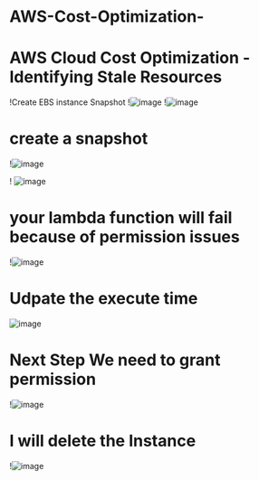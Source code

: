 # AWS-Cost-Optimization-
#  AWS Cloud Cost Optimization - Identifying Stale Resources
!Create  EBS instance Snapshot
!![image](https://github.com/rogerbarrow/AWS-Cost-Optimization-/assets/46138186/1f861d77-e6d5-4445-a700-50ed8e47eec1)
!![image](https://github.com/rogerbarrow/AWS-Cost-Optimization-/assets/46138186/f2dfa814-fcef-4ace-bf00-d019adb8291e)
# create a snapshot
!![image](https://github.com/rogerbarrow/AWS-Cost-Optimization-/assets/46138186/1abe5cce-37d7-43b0-97ca-1954a6dc7fc3)

! ![image](https://github.com/rogerbarrow/AWS-Cost-Optimization-/assets/46138186/92195034-5ac0-472a-a263-8458c116ff97)
# your lambda function will fail because of permission issues
!![image](https://github.com/rogerbarrow/AWS-Cost-Optimization-/assets/46138186/ddbb60f6-07bb-4abf-a047-1be31209dd9a)
# Udpate the execute time 
![image](https://github.com/rogerbarrow/AWS-Cost-Optimization-/assets/46138186/efea3d29-1d13-4f50-86bb-c2efc7968806)

# Next Step We need to grant permission
!![image](https://github.com/rogerbarrow/AWS-Cost-Optimization-/assets/46138186/b4c5e763-42c2-4c22-9340-a4d62432314a)
 # I will delete the Instance 
 !![image](https://github.com/rogerbarrow/AWS-Cost-Optimization-/assets/46138186/49a93fa8-c177-4547-957f-4d8e2086164c)
